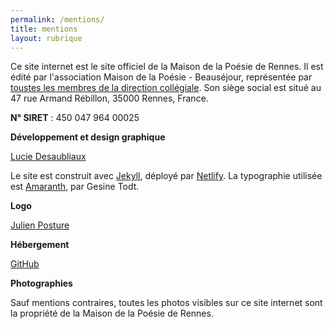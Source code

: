```yaml
---
permalink: /mentions/
title: mentions
layout: rubrique
---
```

Ce site internet est le site officiel de la Maison de la Poésie de Rennes. Il est édité par l'association Maison de la Poésie - Beauséjour, représentée par [toustes les membres de la direction collégiale](https://maiporennes.fr/association/#section_1). Son siège social est situé au 47 rue Armand Rébillon, 35000 Rennes, France.

**N° SIRET** : 450 047 964 00025

**Développement et design graphique**

[Lucie Desaubliaux](https://pquod.github.io/dev_portfolio/)

Le site est construit avec [Jekyll](https://jekyllrb.com/), déployé par [Netlify](https://www.netlify.com/). La typographie utilisée est [Amaranth](https://www.design-research.be/by-womxn/), par Gesine Todt.

**Logo**

[Julien Posture](https://julienposture.com/)

**Hébergement**

[GitHub](https://github.com/)

**Photographies**

Sauf mentions contraires, toutes les photos visibles sur ce site internet sont la propriété de la Maison de la Poésie de Rennes.